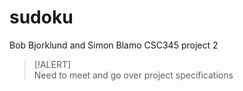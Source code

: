 # sudoku
Bob Bjorklund and Simon Blamo CSC345 project 2

>[!ALERT]  
>Need to meet and go over project specifications
